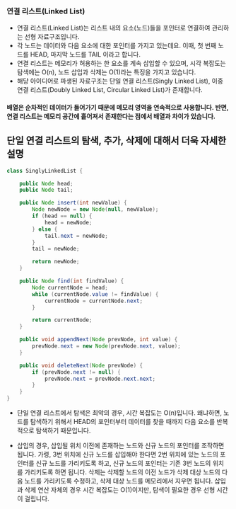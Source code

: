 ### 연결 리스트(Linked List)

- 연결 리스트(Linked List)는 리스트 내의 요소(노드)들을 포인터로 연결하여 관리하는 선형 자료구조입니다.
- 각 노드는 데이터와 다음 요소에 대한 포인터를 가지고 있는데요. 이때, 첫 번째 노드를 HEAD, 마지막 노드를 TAIL 이라고 합니다.
- 연결 리스트는 메모리가 허용하는 한 요소를 계속 삽입할 수 있으며, 시각 복잡도는 탐색에는 O(n), 노드 삽입과 삭제는 O(1)라는 특징을 가지고 있습니다.
- 해당 아이디어로 파생된 자료구조는 단일 연결 리스트(Singly Linked List), 이중 연결 리스트(Doubly Linked List, Circular Linked List)가 존재합니다.


#### 배열은 순차적인 데이터가 들어가기 때문에 메모리 영역을 연속적으로 사용합니다. 반면, 연결 리스트는 메모리 공간에 흩어져서 존재한다는 점에서 배열과 차이가 있습니다.



## 단일 연결 리스트의 탐색, 추가, 삭제에 대해서 더욱 자세한 설명
```java
class SinglyLinkedList {

    public Node head;
    public Node tail;

    public Node insert(int newValue) {
        Node newNode = new Node(null, newValue);
        if (head == null) {
            head = newNode;
        } else {
            tail.next = newNode;
        }
        tail = newNode;

        return newNode;
    }

    public Node find(int findValue) {
        Node currentNode = head;
        while (currentNode.value != findValue) {
            currentNode = currentNode.next;
        }

        return currentNode;
    }

    public void appendNext(Node prevNode, int value) {
        prevNode.next = new Node(prevNode.next, value);
    }

    public void deleteNext(Node prevNode) {
        if (prevNode.next != null) {
            prevNode.next = prevNode.next.next;
        }
    }
}

```

- 단일 연결 리스트에서 탐색은 최악의 경우, 시간 복잡도는 O(n)입니다. 왜냐하면, 노드를 탐색하기 위해서 HEAD의 포인터부터 데이터를 찾을 때까지 다음 요소를 반복적으로 탐색하기 때문입니다.

- 삽입의 경우, 삽입될 위치 이전에 존재하는 노드와 신규 노드의 포인터를 조작하면 됩니다. 가령, 3번 위치에 신규 노드를 삽입해야 한다면 2번 위치에 있는 노드의 포인터를 신규 노드를 가리키도록 하고, 신규 노드의 포인터는 기존 3번 노드의 위치를 가리키도록 하면 됩니다. 삭제는 삭제할 노드의 이전 노드가 삭제 대상 노드의 다음 노드를 가리키도록 수정하고, 삭제 대상 노드를 메모리에서 지우면 됩니다. 삽입과 삭제 연산 자체의 경우 시간 복잡도는 O(1)이지만, 탐색이 필요한 경우 선형 시간이 걸립니다.
